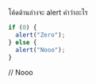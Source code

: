 โค้ดด้านล่างจะ alert คำว่าอะไร

```js
if (0) {
  alert("Zero");
} else {
  alert("Nooo");
}
```
// Nooo